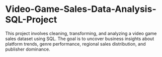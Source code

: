 # Video-Game-Sales-Data-Analysis-SQL-Project
This project involves cleaning, transforming, and analyzing a video game sales dataset using SQL. The goal is to uncover business insights about platform trends, genre performance, regional sales distribution, and publisher dominance.
